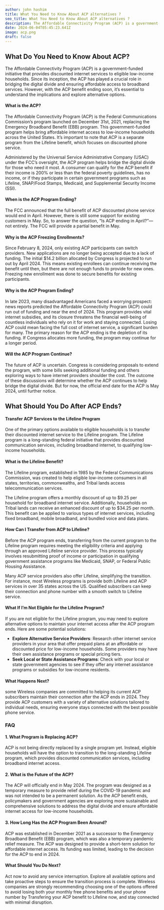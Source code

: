 ```yaml
---
author: john hashim
title: What You Need to Know About ACP alternatives ?
seo_title: What You Need to Know About ACP alternatives ?
description: The Affordable Connectivity Program (ACP) is a government-funded initiative that provides discounted internet services to eligible low-income households.
date: 2024-06-04T05:45:23.641Z
image: acp.png
draft: false
---
```


## What Do You Need to Know About ACP?

The Affordable Connectivity Program (ACP) is a government-funded initiative that provides discounted internet services to eligible low-income households. Since its inception, the ACP has played a crucial role in bridging the digital divide and ensuring affordable access to broadband services. However, with the ACP benefit ending soon, it’s essential to understand the implications and explore alternative options.

####  What is the ACP?
The Affordable Connectivity Program (ACP) is the Federal Communications Commission’s program launched on December 31st, 2021, replacing the Emergency Broadband Benefit (EBB) program. This government-funded program helps bring affordable internet access to low-income households across the United States. It’s important to note that ACP is a separate program from the Lifeline benefit, which focuses on discounted phone service.

Administered by the Universal Service Administrative Company (USAC) under the FCC’s oversight, the ACP program helps bridge the digital divide for those who need it most. A consumer can qualify for the ACP benefit if their income is 200% or less than the federal poverty guidelines, has no income, or if they participate in certain government programs such as Lifeline, SNAP/Food Stamps, Medicaid, and Supplemental Security Income (SSI).

####  When is the ACP Program Ending?
The FCC announced that the full benefit of ACP discounted phone service would end in April. However, there is still some support for existing customers in May. So, to answer the question, “Is ACP ending in April?”—not entirely. The FCC will provide a partial benefit in May.

####  Why is the ACP Freezing Enrollments?
Since February 8, 2024, only existing ACP participants can switch providers. New applications are no longer being accepted due to a lack of funding. The initial $14.2 billion allocated by Congress is projected to run out by April 2024. This means existing enrollees can continue receiving the benefit until then, but there are not enough funds to provide for new ones. Freezing new enrollment was done to secure benefits for existing participants.

####  Why is the ACP Program Ending?
In late 2023, many disadvantaged Americans faced a worrying prospect: news reports predicted the Affordable Connectivity Program (ACP) could run out of funding and near the end of 2024. This program provides vital internet subsidies, and its closure threatens the financial well-being of countless individuals who rely on it for work and staying connected. Losing ACP could mean facing the full cost of internet service, a significant burden for many. The primary reason for the ACP ending is the depletion of its funding. If Congress allocates more funding, the program may continue for a longer period.

####  Will the ACP Program Continue?
The future of ACP is uncertain. Congress is considering proposals to extend the program, with some bills seeking additional funding and others exploring ways to have internet providers shoulder the cost. The outcome of these discussions will determine whether the ACP continues to help bridge the digital divide. But for now, the official end date for the ACP is May 2024, until further notice.

## What Should You Do After ACP Ends?

####  Transfer ACP Services to the Lifeline Program
One of the primary options available to eligible households is to transfer their discounted internet service to the Lifeline program. The Lifeline program is a long-standing federal initiative that provides discounted communication services, including broadband internet, to qualifying low-income households.

####  What is the Lifeline Benefit?
The Lifeline program, established in 1985 by the Federal Communications Commission, was created to help eligible low-income consumers in all states, territories, commonwealths, and Tribal lands access telecommunication services.

The Lifeline program offers a monthly discount of up to $9.25 per household for broadband internet service. Additionally, households on Tribal lands can receive an enhanced discount of up to $34.25 per month. This benefit can be applied to various types of internet services, including fixed broadband, mobile broadband, and bundled voice and data plans.

####  How Can I Transfer from ACP to Lifeline?
Before the ACP program ends, transferring from the current program to the Lifeline program requires meeting the eligibility criteria and applying through an approved Lifeline service provider. This process typically involves resubmitting proof of income or participation in qualifying government assistance programs like Medicaid, SNAP, or Federal Public Housing Assistance.

Many ACP service providers also offer Lifeline, simplifying the transition. For instance, most Wireless programs is provide both Lifeline and ACP services in over 35 states across the US. Qualified subscribers can keep their connection and phone number with a smooth switch to Lifeline service.

####  What If I’m Not Eligible for the Lifeline Program?
If you are not eligible for the Lifeline program, you may need to explore alternative options to maintain your internet access after the ACP program ends. Here are some potential solutions:
- **Explore Alternative Service Providers**: Research other internet service providers in your area that offer prepaid plans at an affordable or discounted price for low-income households. Some providers may have their own assistance programs or special pricing tiers.
- **Seek Local or State Assistance Programs**: Check with your local or state government agencies to see if they offer any internet assistance programs or subsidies for low-income residents.

####   What Happens Next?
some Wireless companies are committed to helping its current ACP subscribers maintain their connection after the ACP ends in 2024. They provide ACP customers with a variety of alternative solutions tailored to individual needs, ensuring everyone stays connected with the best possible phone service.

### FAQ

####  1. What Program is Replacing ACP?
ACP is not being directly replaced by a single program yet. Instead, eligible households will have the option to transition to the long-standing Lifeline program, which provides discounted communication services, including broadband internet access.

####  2. What is the Future of the ACP?
The ACP will officially end in May 2024. The program was designed as a temporary measure to provide relief during the COVID-19 pandemic and was not intended to be a permanent solution. As the ACP benefit ends, policymakers and government agencies are exploring more sustainable and comprehensive solutions to address the digital divide and ensure affordable internet access for low-income households.

####  3. How Long Has the ACP Program Been Around?
ACP was established in December 2021 as a successor to the Emergency Broadband Benefit (EBB) program, which was also a temporary pandemic relief measure. The ACP was designed to provide a short-term solution for affordable internet access. Its funding was limited, leading to the decision for the ACP to end in 2024.

####  What Should You Do Next?
Act now to avoid any service interruption. Explore all available options and take proactive steps to ensure the transition process is complete. Wireless companies are strongly recommending choosing one of the options offered to avoid losing both your monthly free phone benefits and your phone number by Transfering your ACP benefit to Lifeline now, and stay connected with minimal disruption.